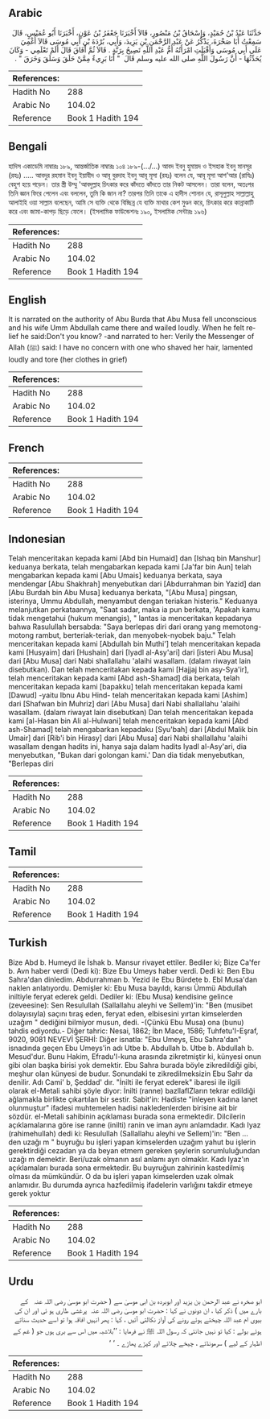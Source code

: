 ## Arabic


<div dir="rtl" lang="ar" style={{fontSize:'larger',backgroundColor:'#f8f9fa',padding:20}}>
حَدَّثَنَا عَبْدُ بْنُ حُمَيْدٍ، وَإِسْحَاقُ بْنُ مَنْصُورٍ، قَالاَ أَخْبَرَنَا جَعْفَرُ بْنُ عَوْنٍ، أَخْبَرَنَا أَبُو عُمَيْسٍ، قَالَ سَمِعْتُ أَبَا صَخْرَةَ، يَذْكُرُ عَنْ عَبْدِ الرَّحْمَنِ بْنِ يَزِيدَ، وَأَبِي، بُرْدَةَ بْنِ أَبِي مُوسَى قَالاَ أُغْمِيَ عَلَى أَبِي مُوسَى وَأَقْبَلَتِ امْرَأَتُهُ أُمُّ عَبْدِ اللَّهِ تَصِيحُ بِرَنَّةٍ ‏.‏ قَالاَ ثُمَّ أَفَاقَ قَالَ أَلَمْ تَعْلَمِي - وَكَانَ يُحَدِّثُهَا - أَنَّ رَسُولَ اللَّهِ صلى الله عليه وسلم قَالَ ‏ "‏ أَنَا بَرِيءٌ مِمَّنْ حَلَقَ وَسَلَقَ وَخَرَقَ ‏"‏ ‏.‏
</div>
<div style={{backgroundColor:'#f8f9fa',padding:20, marginBottom: 10}}><table> <thead> <tr> <th>References:</th> <th></th> </tr> </thead> <tbody><tr><td>Hadith No</td><td>288</td></tr><tr><td>Arabic No</td><td>104.02</td></tr><tr><td>Reference</td><td>Book 1 Hadith 194</td></tr></tbody></table></div>

## Bengali


<div dir="ltr" lang="bn" style={{fontSize:'larger',backgroundColor:'#f8f9fa',padding:20}}>
হাদিস একাডেমি নাম্বারঃ ১৮৯, আন্তর্জাতিক নাম্বারঃ ১০৪ ১৮৯-(.../...) আবদ ইবনু হুমায়দ ও ইসহাক ইবনু মানসূর (রহঃ) ..... আবদুর রহমান ইবনু ইয়াযীদ ও আবূ বুরদাহ ইবনু আবূ মূসা (রহঃ) বলেন যে, আবূ মূসা আশ'আর (রাযিঃ) বেহুশ হয়ে পড়েন। তার স্ত্রী উম্মু 'আবদুল্লাহ চিৎকার করে কাঁদতে কাঁদতে তার নিকট আসলেন। তারা বলেন, অতঃপর তিনি জ্ঞান ফিরে পেলেন এবং বললেন, তুমি কি জান না? তারপর তিনি তাকে এ হাদীস শোনান যে, রাসূলুল্লাহ সাল্লাল্লাহু আলাইহি ওয়া সাল্লাম বলেছেন, আমি সে ব্যক্তি থেকে বিচ্ছিন্ন যে ব্যক্তি মাথার কেশ মুণ্ডন করে, চিৎকার করে কান্নাকাটি করে এবং জামা-কাপড় ছিড়ে ফেলে। (ইসলামিক ফাউন্ডেশনঃ ১৯০, ইসলামিক সেন্টারঃ ১৯৬)
</div>
<div style={{backgroundColor:'#f8f9fa',padding:20, marginBottom: 10}}><table> <thead> <tr> <th>References:</th> <th></th> </tr> </thead> <tbody><tr><td>Hadith No</td><td>288</td></tr><tr><td>Arabic No</td><td>104.02</td></tr><tr><td>Reference</td><td>Book 1 Hadith 194</td></tr></tbody></table></div>

## English


<div dir="ltr" lang="en" style={{fontSize:'larger',backgroundColor:'#f8f9fa',padding:20}}>
It is narrated on the authority of Abu Burda that Abu Musa fell unconscious and his wife Umm Abdullah came there and wailed loudly. When he felt relief he said:Don't you know? -and narrated to her: Verily the Messenger of Allah (ﷺ) said: I have no concern with one who shaved her hair, lamented loudly and tore (her clothes in grief)
</div>
<div style={{backgroundColor:'#f8f9fa',padding:20, marginBottom: 10}}><table> <thead> <tr> <th>References:</th> <th></th> </tr> </thead> <tbody><tr><td>Hadith No</td><td>288</td></tr><tr><td>Arabic No</td><td>104.02</td></tr><tr><td>Reference</td><td>Book 1 Hadith 194</td></tr></tbody></table></div>

## French


<div dir="ltr" lang="fr" style={{fontSize:'larger',backgroundColor:'#f8f9fa',padding:20}}>

</div>
<div style={{backgroundColor:'#f8f9fa',padding:20, marginBottom: 10}}><table> <thead> <tr> <th>References:</th> <th></th> </tr> </thead> <tbody><tr><td>Hadith No</td><td>288</td></tr><tr><td>Arabic No</td><td>104.02</td></tr><tr><td>Reference</td><td>Book 1 Hadith 194</td></tr></tbody></table></div>

## Indonesian


<div dir="ltr" lang="id" style={{fontSize:'larger',backgroundColor:'#f8f9fa',padding:20}}>
Telah menceritakan kepada kami [Abd bin Humaid] dan [Ishaq bin Manshur] keduanya berkata, telah mengabarkan kepada kami [Ja'far bin Aun] telah mengabarkan kepada kami [Abu Umais] keduanya berkata, saya mendengar [Abu Shakhrah] menyebutkan dari [Abdurrahman bin Yazid] dan [Abu Burdah bin Abu Musa] keduanya berkata, "[Abu Musa] pingsan, isterinya, Ummu Abdullah, menyambut dengan teriakan histeris." Keduanya melanjutkan perkataannya, "Saat sadar, maka ia pun berkata, 'Apakah kamu tidak mengetahui (hukum menangis), " lantas ia menceritakan kepadanya bahwa Rasulullah bersabda: "Saya berlepas diri dari orang yang memotong-motong rambut, berteriak-teriak, dan menyobek-nyobek baju." Telah menceritakan kepada kami [Abdullah bin Muthi'] telah menceritakan kepada kami [Husyaim] dari [Hushain] dari [Iyadl al-Asy'ari] dari [isteri Abu Musa] dari [Abu Musa] dari Nabi shallallahu 'alaihi wasallam. (dalam riwayat lain disebutkan). Dan telah menceritakan kepada kami [Hajjaj bin asy-Sya'ir], telah menceritakan kepada kami [Abd ash-Shamad] dia berkata, telah menceritakan kepada kami [bapakku] telah menceritakan kepada kami [Dawud] -yaitu Ibnu Abu Hind- telah menceritakan kepada kami [Ashim] dari [Shafwan bin Muhriz] dari [Abu Musa] dari Nabi shallallahu 'alaihi wasallam. (dalam riwayat lain disebutkan) Dan telah menceritakan kepada kami [al-Hasan bin Ali al-Hulwani] telah menceritakan kepada kami [Abd ash-Shamad] telah mengabarkan kepadaku [Syu'bah] dari [Abdul Malik bin Umair] dari [Rib'i bin Hirasy] dari [Abu Musa] dari Nabi shallallahu 'alaihi wasallam dengan hadits ini, hanya saja dalam hadits Iyadl al-Asy'ari, dia menyebutkan, "Bukan dari golongan kami.' Dan dia tidak menyebutkan, "Berlepas diri
</div>
<div style={{backgroundColor:'#f8f9fa',padding:20, marginBottom: 10}}><table> <thead> <tr> <th>References:</th> <th></th> </tr> </thead> <tbody><tr><td>Hadith No</td><td>288</td></tr><tr><td>Arabic No</td><td>104.02</td></tr><tr><td>Reference</td><td>Book 1 Hadith 194</td></tr></tbody></table></div>

## Tamil


<div dir="ltr" lang="ta" style={{fontSize:'larger',backgroundColor:'#f8f9fa',padding:20}}>

</div>
<div style={{backgroundColor:'#f8f9fa',padding:20, marginBottom: 10}}><table> <thead> <tr> <th>References:</th> <th></th> </tr> </thead> <tbody><tr><td>Hadith No</td><td>288</td></tr><tr><td>Arabic No</td><td>104.02</td></tr><tr><td>Reference</td><td>Book 1 Hadith 194</td></tr></tbody></table></div>

## Turkish


<div dir="ltr" lang="tr" style={{fontSize:'larger',backgroundColor:'#f8f9fa',padding:20}}>
Bize Abd b. Humeyd ile İshak b. Mansur rivayet ettiler. Bediler ki; Bize Ca'fer b. Avn haber verdi (Dedi ki): Bize Ebu Umeys haber verdi. Dedi ki: Ben Ebu Sahra'dan dinledim. Abdurrahman b. Yezid ile Ebu Bürdete b. Ebî Musa'dan naklen anlatıyordu. Demişler ki: Ebu Musa bayıldı, karısı Ümmü Abdullah iniltiyle feryat ederek geldi. Dediler ki: (Ebu Musa) kendisine gelince (zeveesine): Sen Resulullah (Sallallahu aleyhi ve Sellem)'in: "Ben (musibet dolayısıyla) saçını tıraş eden, feryat eden, elbisesini yırtan kimselerden uzağım " dediğini bilmiyor musun, dedi. -(Çünkü Ebu Musa) ona (bunu) tahdis ediyordu.- Diğer tahric: Nesai, 1862; İbn Mace, 1586; Tuhfetu'I-Eşraf, 9020, 9081 NEVEVİ ŞERHİ: Diğer isnatla: "Ebu Umeys, Ebu Sahra'dan" isnadında geçen Ebu Umeys'in adı Utbe b. Abdullah b. Utbe b. Abdullah b. Mesud'dur. Bunu Hakim, Efradu'l-kuna arasında zikretmiştir ki, künyesi onun gibi olan başka birisi yok demektir. Ebu Sahra burada böyle zikredildiği gibi, meşhur olan künyesi de budur. Sonundaki te zikredilmeksizin Ebu Sahr da denilir. Adı Cami' b, Şeddad' dır. "İnilti ile feryat ederek" ibaresi ile ilgili olarak el-Metali sahibi şöyle diyor: İnilti (ranne) bazllaflZların tekrar edildiği ağlamakla birlikte çıkartılan bir sestir. Sabit'in: Hadiste "inleyen kadına lanet olunmuştur" ifadesi muhtemelen hadisi nakledenlerden birisine ait bir sözdür. el-Metali sahibinin açıklaması burada sona ermektedir. Dilcilerin açıklamalarına göre ise ranne (inilti) ranin ve iman aynı anlamdadır. Kadı Iyaz (rahimehullah) dedi ki: Resulullah (Sallallahu aleyhi ve Sellem)'in: "Ben ... den uzağı m " buyruğu bu işleri yapan kimselerden uzağım yahut bu işlerin gerektirdiği cezadan ya da beyan etmem gereken şeylerin sorumluluğundan uzağı m demektir. Beri/uzak olmanın asıl anlamı ayrı olmaklır. Kadı Iyaz'ın açıklamaları burada sona ermektedir. Bu buyruğun zahirinin kastedilmiş olması da mümkündür. O da bu işleri yapan kimselerden uzak olmak anlamıdır. Bu durumda ayrıca hazfedilmiş ifadelerin varlığını takdir etmeye gerek yoktur
</div>
<div style={{backgroundColor:'#f8f9fa',padding:20, marginBottom: 10}}><table> <thead> <tr> <th>References:</th> <th></th> </tr> </thead> <tbody><tr><td>Hadith No</td><td>288</td></tr><tr><td>Arabic No</td><td>104.02</td></tr><tr><td>Reference</td><td>Book 1 Hadith 194</td></tr></tbody></table></div>

## Urdu


<div dir="rtl" lang="ur" style={{fontSize:'larger',backgroundColor:'#f8f9fa',padding:20}}>
ابو صخرہ نے عبد الرحمن بن یزید اور ابوبردہ بن ابی موسیٰ سے ( حضرت ابو موسیٰ ‌رضی ‌اللہ ‌عنہ ‌ ‌ کے بارے میں ) ذکر کیا ، ان دونوں نے کہا : حضرت ابو موسیٰ ‌رضی ‌اللہ ‌عنہ ‌ پرغشی طاری ہو ئی اور ان کی بیوی ام عبد اللہ چیختے ہوئے رونے کی آواز نکالتی آئیں ، کہا : پھر انہیں افاقہ ہوا تو اسے حدیث سناتے ہوئے بولے : کیا تو نہیں جانتی کہ رسول اللہ ﷺ نے فرمایا : ’’بلاشبہ میں اس سے بری ہوں جو ( غم کے اظہار کے لیے ) سرمونڈتے ، چیخے چلائے اور کپڑے پھاڑے ۔ ‘ ‘
</div>
<div style={{backgroundColor:'#f8f9fa',padding:20, marginBottom: 10}}><table> <thead> <tr> <th>References:</th> <th></th> </tr> </thead> <tbody><tr><td>Hadith No</td><td>288</td></tr><tr><td>Arabic No</td><td>104.02</td></tr><tr><td>Reference</td><td>Book 1 Hadith 194</td></tr></tbody></table></div>